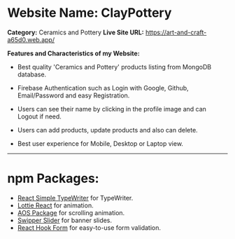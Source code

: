 # Website Name: ClayPottery

**Category:** Ceramics and Pottery
**Live Site URL:**  https://art-and-craft-a65d0.web.app/

**Features and Characteristics of my
Website:**
- Best quality 'Ceramics and Pottery' products listing from MongoDB database.

- Firebase Authentication such as Login with Google, Github, Email/Password and easy Registration.

- Users can see their name by clicking in the profile image and can Logout if need.

- Users can add products, update products and also can delete.

- Best user experience for Mobile, Desktop or Laptop view.
___

# npm Packages:
-  [React Simple TypeWriter](https://www.npmjs.com/package/react-simple-typewriter) for TypeWriter.
-  [Lottie React](https://www.npmjs.com/package/lottie-react) for animation.
-  [AOS Package](https://www.npmjs.com/package/aos) for scrolling animation.
-  [Swipper Slider](https://swiperjs.com/) for banner slides.
-  [React Hook Form](https://react-hook-form.com/) for easy-to-use form validation.
